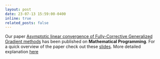 ```yaml
---
layout: post
date: 23-07-13 15:59:00-0400
inline: true
related_posts: false
---
```


Our paper <a href="/publications/#2023-Bre-Car-Fan-Wal">Asymptotic linear convergence of Fully-Corrective Generalized Gradient methods</a> has
been published on <b>Mathematical Programming</b>. For a quick overview of the paper check out these 
<a href="/assets/pdf/journal/slides/2023-Bre-Car-Fan-Wal-Slides-Short.pdf">slides</a>. More detailed explanation <a href="/assets/pdf/journal/slides/2023-Bre-Car-Fan-Wal-Slides-Long.pdf">here</a>